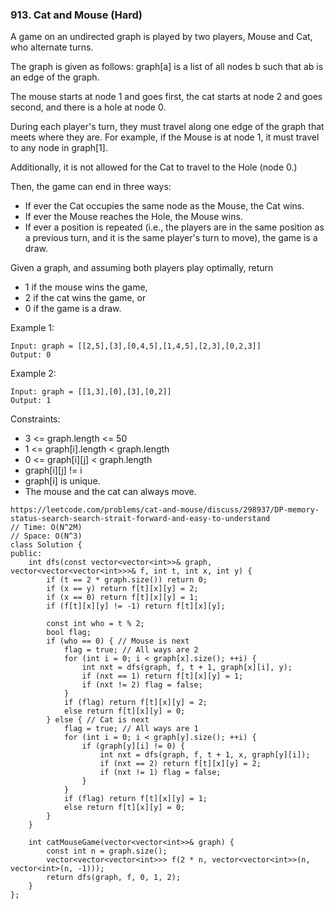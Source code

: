### 913. Cat and Mouse (Hard)
A game on an undirected graph is played by two players, Mouse and Cat, who alternate turns.

The graph is given as follows: graph[a] is a list of all nodes b such that ab is an edge of the graph.

The mouse starts at node 1 and goes first, the cat starts at node 2 and goes second, and there is a hole at node 0.

During each player's turn, they must travel along one edge of the graph that meets where they are.  For example, if the Mouse is at node 1, it must travel to any node in graph[1].

Additionally, it is not allowed for the Cat to travel to the Hole (node 0.)

Then, the game can end in three ways:

- If ever the Cat occupies the same node as the Mouse, the Cat wins.
- If ever the Mouse reaches the Hole, the Mouse wins.
- If ever a position is repeated (i.e., the players are in the same position as a previous turn, and it is the same player's turn to move), the game is a draw.

Given a graph, and assuming both players play optimally, return

- 1 if the mouse wins the game,
- 2 if the cat wins the game, or
- 0 if the game is a draw.
 
Example 1:

```
Input: graph = [[2,5],[3],[0,4,5],[1,4,5],[2,3],[0,2,3]]
Output: 0
```
Example 2:

```
Input: graph = [[1,3],[0],[3],[0,2]]
Output: 1
```

Constraints:

- 3 <= graph.length <= 50
- 1 <= graph[i].length < graph.length
- 0 <= graph[i][j] < graph.length
- graph[i][j] != i
- graph[i] is unique.
- The mouse and the cat can always move. 

```
https://leetcode.com/problems/cat-and-mouse/discuss/298937/DP-memory-status-search-search-strait-forward-and-easy-to-understand
// Time: O(N^2M)
// Space: O(N^3)
class Solution {
public:
    int dfs(const vector<vector<int>>& graph, vector<vector<vector<int>>>& f, int t, int x, int y) {
        if (t == 2 * graph.size()) return 0;
        if (x == y) return f[t][x][y] = 2;
        if (x == 0) return f[t][x][y] = 1;
        if (f[t][x][y] != -1) return f[t][x][y];
        
        const int who = t % 2;
        bool flag;
        if (who == 0) { // Mouse is next
            flag = true; // All ways are 2
            for (int i = 0; i < graph[x].size(); ++i) {
                int nxt = dfs(graph, f, t + 1, graph[x][i], y);
                if (nxt == 1) return f[t][x][y] = 1;
                if (nxt != 2) flag = false;
            }
            if (flag) return f[t][x][y] = 2;
            else return f[t][x][y] = 0;
        } else { // Cat is next
            flag = true; // All ways are 1
            for (int i = 0; i < graph[y].size(); ++i) {
                if (graph[y][i] != 0) {
                    int nxt = dfs(graph, f, t + 1, x, graph[y][i]);
                    if (nxt == 2) return f[t][x][y] = 2;
                    if (nxt != 1) flag = false;
                }
            }
            if (flag) return f[t][x][y] = 1;
            else return f[t][x][y] = 0;
        }
    }
    
    int catMouseGame(vector<vector<int>>& graph) {
        const int n = graph.size();
        vector<vector<vector<int>>> f(2 * n, vector<vector<int>>(n, vector<int>(n, -1)));
        return dfs(graph, f, 0, 1, 2);
    }
};
```
